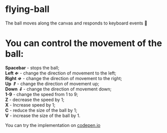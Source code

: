 # flying-ball
The ball moves along the canvas and responds to keyboard events &#127936;

# You can control the movement of the ball:
__Spacebar__ - stops the ball;  
__Left *&lArr;*__ - change the direction of movement to the left;  
__Right *&rArr;*__ - change the direction of movement to the right;  
__Up *&uArr;*__ - change the direction of movement up;  
__Down *&dArr;*__ - change the direction of movement down;  
__1-9__ - change the speed from 1 to 9;  
__Z__ - decrease the speed by 1;  
__X__ - Increase speed by 1;  
__C__ - reduce the size of the ball by 1;  
__V__ - increase the size of the ball by 1.

You can try the implementation on [codepen.io](https://codepen.io/anar_agaev/pen/ZEELRMj "You can try flying-ball on codepen")   
